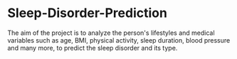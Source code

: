 # Sleep-Disorder-Prediction
The aim of the project is to analyze the person's lifestyles and medical variables such as age, BMI, physical activity, sleep duration, blood pressure and many more, to predict the sleep disorder and its type.
